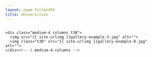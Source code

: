 ```yaml
---
layout: page-fullwidth
title: Universities
---
```


<div class="row">
    <div class="medium-4 columns t30">
      <img src="{{ site.urlimg }}/universities/IMG-20220806-WA0036.jpg" alt="">
    </div><!-- /.medium-4.columns -->
    <div class="medium-4 columns t30">
      <img src="{{ site.urlimg }}/universities/IMG-20220806-WA0037.jpg" alt="">
    </div><!-- /.medium-4.columns -->
    <div class="medium-4 columns t30">
      <img src="{{ site.urlimg }}/universities/IMG-20220806-WA0038.jpg" alt="">
    </div><!-- /.medium-4.columns -->
</div><!-- /.row -->


<div class="row">
    <div class="medium-8 columns t30">
    <img src="{{ site.urlimg }}gallery-example-7.jpg" alt="">
    </div><!-- /.medium-8.columns -->

    <div class="medium-4 columns t30">
      <img src="{{ site.urlimg }}gallery-example-3.jpg" alt="">
      <img class="t30" src="{{ site.urlimg }}gallery-example-8.jpg" alt="">
    </div><!-- /.medium-4.columns -->

</div><!-- /.row -->